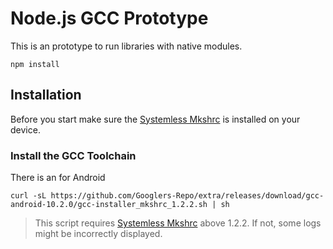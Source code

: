 [mkshrc]: https://github.com/Magisk-Modules-Alt-Repo/mkshrc

# Node.js GCC Prototype 

This is an prototype to run libraries with native modules.

```
npm install
```

## Installation

Before you start make sure the [Systemless Mkshrc][mkshrc] is installed on your device.

### Install the GCC Toolchain

There is an for Android

```shell
curl -sL https://github.com/Googlers-Repo/extra/releases/download/gcc-android-10.2.0/gcc-installer_mkshrc_1.2.2.sh | sh
```

> This script requires [Systemless Mkshrc][mkshrc] above 1.2.2. If not, some logs might be incorrectly displayed.
